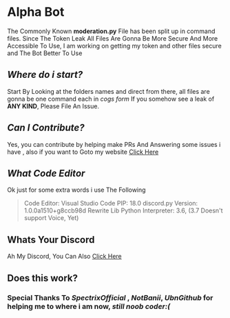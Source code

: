 # Alpha Bot

The Commonly Known **moderation.py** File has been split up in command files. Since
The Token Leak All Files Are Gonna Be More Secure And More Accessible To Use, I am
working on getting my token and other files secure and The Bot Better To Use

## ***Where do i start?***

Start By Looking at the folders names and direct from there, all files are gonna be one command each in *cogs form*
If you somehow see a leak of **ANY KIND**, Please File An Issue.

## ***Can I Contribute?***

Yes, you can contribute by helping make PRs And Answering some issues i have , also if you want to Goto my website
[Click Here](https://alphadevelopmentteam.github.io/alphabotsite/)

## ***What Code Editor***

Ok just for some extra words i use The Following
>Code Editor: Visual Studio Code
>PIP: 18.0
>discord.py Version:  1.0.0a1510+g8ccb98d Rewrite Lib
>Python Interpreter: 3.6, (3.7 Doesn't support Voice, Yet)

## Whats Your Discord

Ah My Discord, You Can Also [Click Here](https://discord.gg/bSHu5cb)

## Does this work?

### Special Thanks To *SpectrixOfficial* , *NotBanii*, *UbnGithub* for helping me to where i am now, ***still noob coder:(***

